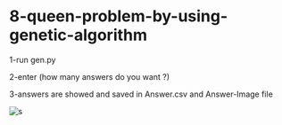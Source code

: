 # 8-queen-problem-by-using-genetic-algorithm

1-run gen.py

2-enter (how many answers do you want ?)

3-answers are showed and saved in Answer.csv and Answer-Image file

![s](https://user-images.githubusercontent.com/113915687/192752460-74e04204-8b39-4aea-a968-f7a86df21078.png)
